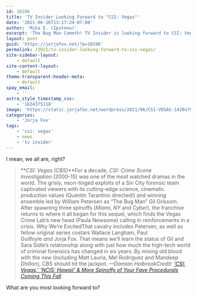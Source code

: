 ```yaml
---
id: 18286
title: 'TV Insider Looking Forward to "CSI: Vegas"'
date: '2021-06-16T13:17:24-07:00'
author: 'Mika E. (Ipstenu)'
excerpt: 'The Bug Man Cometh! TV Insider is looking forward to CSI: Vegas.'
layout: post
guid: 'https://jorjafox.net/?p=18286'
permalink: /2021/tv-insider-looking-forward-to-csi-vegas/
site-sidebar-layout:
    - default
site-content-layout:
    - default
theme-transparent-header-meta:
    - default
spay_email:
    - ''
astra_style_timestamp_css:
    - '1634375118'
image: 'https://static.jorjafox.net/wordpress/2021/06/CSI-VEGAS-1420x798-1.jpg'
categories:
    - 'Jorja Fox'
tags:
    - 'csi: vegas'
    - news
    - 'tv insider'
---
```


I mean, we all are, right?

<blockquote class="wp-block-quote">**<em>CSI: Vegas </em>(CBS)**For a decade, <em>CSI: Crime Scene Investigation</em> (2000–15) was one of the most watched dramas in the world. The grisly, neon-tinged exploits of a Sin City forensic team captivated viewers with its cutting-edge science, cinematic production values (Quentin Tarantino directed!) and winning ensemble led by William Petersen as “The Bug Man” Gil Grissom. After spawning three spinoffs (<em>Miami</em>, <em>NY</em> and <em>Cyber</em>), the franchise returns to where it all began for this sequel, which finds the Vegas Crime Lab’s new head (Paula Newsome) calling in reinforcements in a crisis. Why We’re ExcitedThat cavalry includes Petersen, as well as fellow original series costars Wallace Langham, Paul Guilfoyle <em>and</em> Jorja Fox. That means we’ll learn the status of Gil and Sara Sidle’s relationship along with just how much the high-tech world of criminal forensics has changed in six years. By mixing old blood with the new (including Matt Lauria, Mel Rodriguez and Mandeep Dhillon), CBS should hit the jackpot. <em>—Damian Holbrook</em><cite>Credit: <a href="https://www.tvinsider.com/1001781/fall-2021-tv-preview-law-order-for-the-defense-csi-vegas-ncis-hawaii-fbi-international/">‘CSI: Vegas,’ ‘NCIS: Hawaii’ &amp; More Spinoffs of Your Fave Procedurals Coming This Fall</a></cite></blockquote>

What are you most looking forward to?
